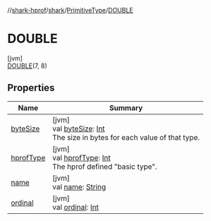 //[shark-hprof](../../../../index.md)/[shark](../../index.md)/[PrimitiveType](../index.md)/[DOUBLE](index.md)

# DOUBLE

[jvm]\
[DOUBLE](index.md)(7, 8)

## Properties

| Name | Summary |
|---|---|
| [byteSize](../byte-size.md) | [jvm]<br>val [byteSize](../byte-size.md): [Int](https://kotlinlang.org/api/latest/jvm/stdlib/kotlin/-int/index.html)<br>The size in bytes for each value of that type. |
| [hprofType](../hprof-type.md) | [jvm]<br>val [hprofType](../hprof-type.md): [Int](https://kotlinlang.org/api/latest/jvm/stdlib/kotlin/-int/index.html)<br>The hprof defined "basic type". |
| [name](../-b-o-o-l-e-a-n/index.md#-372974862%2FProperties%2F219937657) | [jvm]<br>val [name](../-b-o-o-l-e-a-n/index.md#-372974862%2FProperties%2F219937657): [String](https://kotlinlang.org/api/latest/jvm/stdlib/kotlin/-string/index.html) |
| [ordinal](../-b-o-o-l-e-a-n/index.md#-739389684%2FProperties%2F219937657) | [jvm]<br>val [ordinal](../-b-o-o-l-e-a-n/index.md#-739389684%2FProperties%2F219937657): [Int](https://kotlinlang.org/api/latest/jvm/stdlib/kotlin/-int/index.html) |
